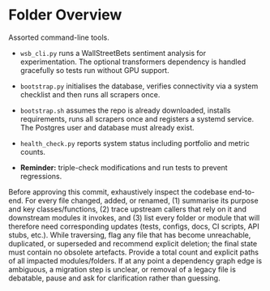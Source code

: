 # Folder Overview

Assorted command-line tools.
- `wsb_cli.py` runs a WallStreetBets sentiment analysis for experimentation. The optional transformers dependency is handled gracefully so tests run without GPU support.
- `bootstrap.py` initialises the database, verifies connectivity via a
  system checklist and then runs all scrapers once.
- `bootstrap.sh` assumes the repo is already downloaded, installs requirements, runs all scrapers once and registers a systemd service. The Postgres user and database must already exist.
- `health_check.py` reports system status including portfolio and metric counts.

- **Reminder:** triple-check modifications and run tests to prevent regressions.

Before approving this commit, exhaustively inspect the codebase end-to-end. For every file changed, added, or renamed, (1) summarise its purpose and key classes/functions, (2) trace upstream callers that rely on it and downstream modules it invokes, and (3) list every folder or module that will therefore need corresponding updates (tests, configs, docs, CI scripts, API stubs, etc.). While traversing, flag any file that has become unreachable, duplicated, or superseded and recommend explicit deletion; the final state must contain no obsolete artefacts. Provide a total count and explicit paths of all impacted modules/folders. If at any point a dependency graph edge is ambiguous, a migration step is unclear, or removal of a legacy file is debatable, pause and ask for clarification rather than guessing.
